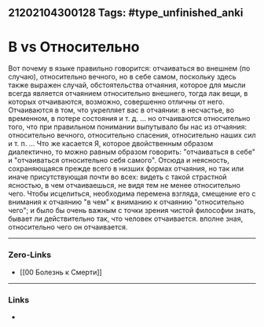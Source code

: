 21202104300128
Tags: #type_unfinished_anki
---
# В vs Относительно

Вот почему в языке правильно говорится: отчаиваться во внешнем (по случаю), относительно вечного, но в себе самом, поскольку здесь также выражен случай, обстоятельства отчаяния, которое для мысли всегда является отчаянием относительно внешнего, тогда лак вещи, в которых отчаиваются, возможно, совершенно отличны от него. Отчаиваются в том, что укрепляет вас в отчаянии: в несчастье, во временном, в потере состояния и т. д. ... но отчаиваются относительно того, что при правильном понимании выпутывало бы нас из отчаяния: относительно вечного, относительно спасения, относительно наших сил и т. п. ... Что же касается Я, которое двойственным образом диалектично, то можно равным образом говорить: "отчаиваться в себе" и "отчаиваться относительно себя самого". Отсюда и неясность, сохраняющаяся прежде всего в низших формах отчаяния, но так или иначе присутствующая почти во всех: видеть с такой страстной ясностью, в чем отчаиваешься, не видя тем не менее относительно чего. Чтобы исцелиться, необходима перемена взгляда, смещение его с внимания к отчаянию "в чем" к вниманию к отчаянию "относительно чего"; и было бы очень важным с точки зрения чистой философии знать, бывает ли действительно так, что человек отчаивается. вполне зная, относительно чего он отчаивается.

---
### Zero-Links
- [[00 Болезнь к Смерти]]
---
### Links
-